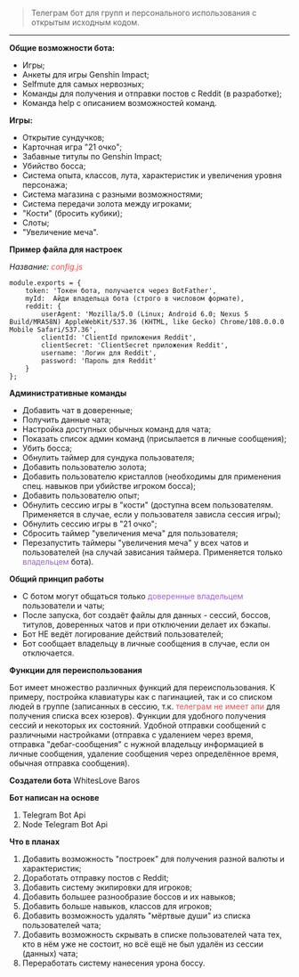 >Телеграм бот для групп и персонального использования с открытым исходным кодом.
---

**Общие возможности бота:**
- Игры;
- Анкеты для игры Genshin Impact;
- Selfmute для самых нервозных;
- Команды для получения и отправки постов с Reddit (в разработке);
- Команда help с описанием возможностей команд.


**Игры:**
- Открытие сундучков;
- Карточная игра "21 очко";
- Забавные титулы по Genshin Impact;
- Убийство босса;
- Система опыта, классов, лута, характеристик и увеличения уровня персонажа;
- Система магазина с разными возможностями;
- Система передачи золота между игроками;
- "Кости" (бросить кубики);
- Слоты;
- "Увеличение меча".


**Пример файла для настроек**

*Название:     <span style="color:#eb4c4c">config.js</span>*

    module.exports = {
        token: 'Токен бота, получается через BotFather',
        myId:  Айди владельца бота (строго в числовом формате),
        reddit: {
            userAgent: 'Mozilla/5.0 (Linux; Android 6.0; Nexus 5 Build/MRA58N) AppleWebKit/537.36 (KHTML, like Gecko) Chrome/108.0.0.0 Mobile Safari/537.36',
            clientId: 'ClientId приложения Reddit',
            clientSecret: 'ClientSecret приложения Reddit',
            username: 'Логин для Reddit',
            password: 'Пароль для Reddit'
        }
    };


**Административные команды**

- Добавить чат в доверенные;
- Получить данные чата;
- Настройка доступных обычных команд для чата;
- Показать список админ команд (присылается в личные сообщения);
- Убить босса;
- Обнулить таймер для сундука пользователя;
- Добавить пользователю золота;
- Добавить пользователю кристаллов (необходимы для применения спец. навыков при убийстве игроком босса);
- Добавить пользователю опыт;
- Обнулить сессию игры в "кости" (доступна всем пользователям. Применяется в случае, если у пользователя зависла сессия игры);
- Обнулить сессию игры в "21 очко";
- Сбросить таймер "увеличения меча" для пользователя;
- Перезапустить таймеры "увеличения меча" у всех чатов и пользователей (на случай зависания таймера. Применяется только     <span style="color:#9c61d0">владельцем</span> бота).


**Общий принцип работы**

- С ботом могут общаться только <span style="color:#9c61d0">доверенные владельцем</span> пользователи и чаты;
- После запуска, бот создаёт файлы для данных - сессий, боссов, титулов, доверенных чатов и при отключении делает их бэкапы.
- Бот НЕ ведёт логирование действий пользователей;
- Бот сообщает владельцу в личные сообщения в случае, если он отключается.


**Функции для переиспользования**

Бот имеет множество различных функций для переиспользования.
К примеру, постройка клавиатуры как с пагинацией, так и со списком людей в группе (записанных в сессию, т.к. <span style="color:#eb4c4c">телеграм не имеет апи</span> для получения списка всех юзеров). Функции для удобного получения сессий и некоторых их состояний. Удобной отправки сообщений с различными настройками (отправка с удалением через время, отправка "дебаг-сообщения" с нужной владельцу информацией в личные сообщения, удаление сообщения через определённое время, обычная отправка сообщения).


**Создатели бота**
WhitesLove
Baros


**Бот написан на основе**
1. Telegram Bot Api
2. Node Telegram Bot Api


**Что в планах**

1. Добавить возможность "построек" для получения разной валюты и характеристик;
2. Доработать отправку постов с Reddit;
3. Добавить систему экипировки для игроков;
4. Добавить большее разнообразие боссов и их навыков;
5. Добавить больше навыков, классов для игроков;
6. Добавить возможность удалять "мёртвые души" из списка пользователей чата;
7. Добавить возможность скрывать в списке пользователей чата тех, кто в нём уже не состоит, но всё ещё не был удалён из сессии (данных) чата;
8. Переработать систему нанесения урона боссу.
